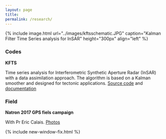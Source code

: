 ```yaml
---
layout: page
title: 
permalink: /research/
---
```


{% include image.html url="../images/kftsschematic.JPG" caption="Kalman Filter Time Series analysis for InSAR" height="300px" align="left" %}

### Codes

**KFTS**

Time series analysis for Interferometric Synthetic Aperture Radar (InSAR) with a data assimilation approach. 
The algorithm is based on a Kalman smoother and designed for tectonic applications. 
[Source code][KFsource] and [documentation][KFdoc]

### Field

**Natron 2017 GPS fiels campaign**

With Pr Eric Calais. [Photos][Natron] 



{% include new-window-fix.html %}

[KFsource]: https://github.com/ManonDls/KFTS-InSAR
[KFdoc]: https://manondls.github.io/KFTS-InSAR/
[Natron]:http://www.geologie.ens.fr/~ecalais/research/natron-2017-gps-field-campa/
